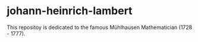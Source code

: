 # johann-heinrich-lambert
This repositoy is dedicated to the famous Mühlhausen Mathematician (1728 - 1777).
